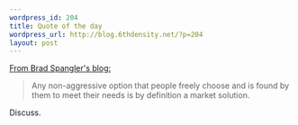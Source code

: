 ```yaml
--- 
wordpress_id: 204
title: Quote of the day
wordpress_url: http://blog.6thdensity.net/?p=204
layout: post
---
```

<a href="http://www.bradspangler.com/blog/archives/249">From Brad Spangler's blog:</a>
<blockquote>Any non-aggressive option that people freely choose and is found by them to meet their needs is by definition a market solution.</blockquote>
Discuss.
